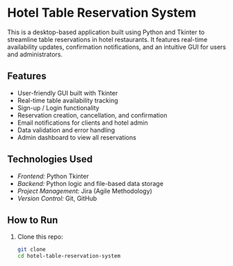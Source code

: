 # Hotel Table Reservation System

This is a desktop-based application built using Python and Tkinter to streamline table reservations in hotel restaurants. It features real-time availability updates, confirmation notifications, and an intuitive GUI for users and administrators.

## Features

- User-friendly GUI built with Tkinter
- Real-time table availability tracking
- Sign-up / Login functionality
- Reservation creation, cancellation, and confirmation
- Email notifications for clients and hotel admin
- Data validation and error handling
- Admin dashboard to view all reservations

## Technologies Used

- *Frontend:* Python Tkinter
- *Backend:* Python logic and file-based data storage
- *Project Management:* Jira (Agile Methodology)
- *Version Control:* Git, GitHub

## How to Run

1. Clone this repo:
   ```bash
   git clone 
   cd hotel-table-reservation-system
